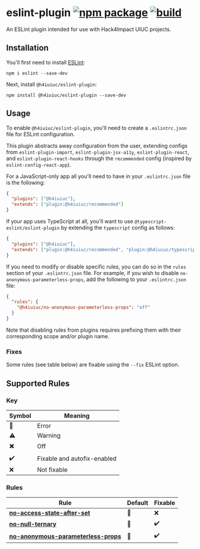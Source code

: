 # eslint-plugin [![npm package](https://img.shields.io/npm/v/@h4iuiuc/eslint-plugin)](https://www.npmjs.com/package/@h4iuiuc/eslint-plugin) [![build](https://img.shields.io/github/workflow/status/hack4impact-uiuc/eslint-plugin/CD)](https://github.com/hack4impact-uiuc/eslint-plugin/actions?query=workflow%3ACD)

An ESLint plugin intended for use with Hack4Impact UIUC projects.

## Installation

You'll first need to install [ESLint](http://eslint.org):

```shell
npm i eslint --save-dev
```

Next, install `@h4iuiuc/eslint-plugin`:

```shell
npm install @h4iuiuc/eslint-plugin --save-dev
```

## Usage

To enable `@h4iuiuc/eslint-plugin`, you'll need to create a `.eslintrc.json` file for ESLint configuration.

This plugin abstracts away configuration from the user, extending configs from `eslint-plugin-import`, `eslint-plugin-jsx-a11y`, `eslint-plugin-react`, and `eslint-plugin-react-hooks` through the `recommended` config (inspired by `eslint-config-react-app`).

For a JavaScript-only app all you'll need to have in your `.eslintrc.json` file is the following:

```json
{
  "plugins": ["@h4iuiuc"],
  "extends": ["plugin:@h4iuiuc/recommended"]
}
```

If your app uses TypeScript at all, you'll want to use `@typescript-eslint/eslint-plugin` by extending the `typescript` config as follows:

```json
{
  "plugins": ["@h4iuiuc"],
  "extends": ["plugin:@h4iuiuc/recommended", "plugin:@h4iuiuc/typescript"]
}
```

If you need to modify or disable specific rules, you can do so in the `rules` section of your `.eslintrc.json` file. For example, if you wish to disable `no-anonymous-parameterless-props`, add the following to your `.eslintrc.json` file:

```json
{
  "rules": {
    "@h4iuiuc/no-anonymous-parameterless-props": "off"
  }
}
```

Note that disabling rules from plugins requires prefixing them with their corresponding scope and/or plugin name.

### Fixes

Some rules (see table below) are fixable using the `--fix` ESLint option.

## Supported Rules

### Key

| Symbol                    | Meaning                     |
| ------------------------- | --------------------------- |
| :triangular_flag_on_post: | Error                       |
| :warning:                 | Warning                     |
| :heavy_multiplication_x:  | Off                         |
| :heavy_check_mark:        | Fixable and autofix-enabled |
| :x:                       | Not fixable                 |

### Rules

| Rule                                                                                    | Default                   | Fixable            |
| --------------------------------------------------------------------------------------- | ------------------------- | ------------------ |
| [**no-access-state-after-set**](/docs/rules/no-access-state-after-set.md)               | :triangular_flag_on_post: | :x:                |
| [**no-null-ternary**](/docs/rules/no-null-ternary.md)                                   | :triangular_flag_on_post: | :heavy_check_mark: |
| [**no-anonymous-parameterless-props**](/docs/rules/no-anonymous-parameterless-props.md) | :triangular_flag_on_post: | :heavy_check_mark: |
